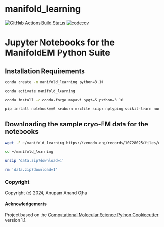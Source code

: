 manifold_learning
==============================
[//]: # (Badges)
[![GitHub Actions Build Status](https://github.com/REPLACE_WITH_OWNER_ACCOUNT/manifold_learning/workflows/CI/badge.svg)](https://github.com/REPLACE_WITH_OWNER_ACCOUNT/manifold_learning/actions?query=workflow%3ACI)
[![codecov](https://codecov.io/gh/REPLACE_WITH_OWNER_ACCOUNT/manifold_learning/branch/main/graph/badge.svg)](https://codecov.io/gh/REPLACE_WITH_OWNER_ACCOUNT/manifold_learning/branch/main)



# Jupyter Notebooks for the ManifoldEM Python Suite

## Installation Requirements 

```bash
conda create -n manifold_learning python=3.10
```
```bash
conda activate manifold_learning 
```
```bash
conda install -c conda-forge mayavi pyqt=5 python=3.10 
```
```bash
pip install notebook==6 seaborn mrcfile scipy nptyping scikit-learn numba tqdm imageio 
```
## Downloading the sample cryo-EM data for the notebooks
```bash
wget -P ~/manifold_learning https://zenodo.org/records/10728025/files/data.zip?download=1
```

```bash
cd ~/manifold_learning
```

```bash
unzip 'data.zip?download=1'
```

```bash
rm 'data.zip?download=1'
```
### Copyright

Copyright (c) 2024, Anupam Anand Ojha


#### Acknowledgements
 
Project based on the 
[Computational Molecular Science Python Cookiecutter](https://github.com/molssi/cookiecutter-cms) version 1.1.
